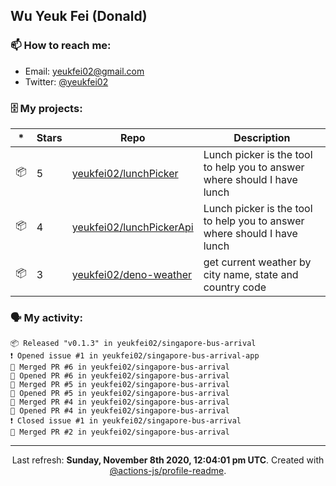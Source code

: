 ## Wu Yeuk Fei (Donald)

### 📫 How to reach me:

- Email: [yeukfei02@gmail.com](yeukfei02@gmail.com)
- Twitter: [@yeukfei02](https://twitter.com/yeukfei02)

### 🗄 My projects:

|*|Stars|Repo|Description|
|---|---|---|---|
| 📦 | 5 | [yeukfei02/lunchPicker](https://github.com/yeukfei02/lunchPicker) | Lunch picker is the tool to help you to answer where should I have lunch |
| 📦 | 4 | [yeukfei02/lunchPickerApi](https://github.com/yeukfei02/lunchPickerApi) | Lunch picker is the tool to help you to answer where should I have lunch |
| 📦 | 3 | [yeukfei02/deno-weather](https://github.com/yeukfei02/deno-weather) | get current weather by city name, state and country code |

### 🗣 My activity:

```
📦 Released "v0.1.3" in yeukfei02/singapore-bus-arrival
❗️ Opened issue #1 in yeukfei02/singapore-bus-arrival-app
🎉 Merged PR #6 in yeukfei02/singapore-bus-arrival
💪 Opened PR #6 in yeukfei02/singapore-bus-arrival
🎉 Merged PR #5 in yeukfei02/singapore-bus-arrival
💪 Opened PR #5 in yeukfei02/singapore-bus-arrival
🎉 Merged PR #4 in yeukfei02/singapore-bus-arrival
💪 Opened PR #4 in yeukfei02/singapore-bus-arrival
❗️ Closed issue #1 in yeukfei02/singapore-bus-arrival
🎉 Merged PR #2 in yeukfei02/singapore-bus-arrival
```

<!-- <img src="https://github-readme-stats.vercel.app/api?username=yeukfei02&show_icons=true&count_private=true&theme=radical" />

<img src="https://github-readme-stats.vercel.app/api/top-langs/?username=yeukfei02&theme=radical" /> -->

---

<p align="center">Last refresh: <b>Sunday, November 8th 2020, 12:04:01 pm UTC</b>. Created with <a href=https://github.com/marketplace/actions/profile-readme>@actions-js/profile-readme</a>.</p>

